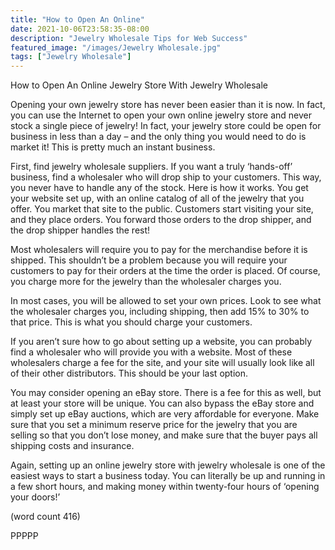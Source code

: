 ```yaml
---
title: "How to Open An Online"
date: 2021-10-06T23:58:35-08:00
description: "Jewelry Wholesale Tips for Web Success"
featured_image: "/images/Jewelry Wholesale.jpg"
tags: ["Jewelry Wholesale"]
---
```


How to Open An Online 
Jewelry Store With Jewelry Wholesale

Opening your own jewelry store has never been 
easier than it is now. In fact, you can use the 
Internet to open your own online jewelry store and 
never stock a single piece of jewelry! In fact, your 
jewelry store could be open for business in less 
than a day – and the only thing you would need to 
do is market it! This is pretty much an instant 
business.

First, find jewelry wholesale suppliers. If you want a 
truly ‘hands-off’ business, find a wholesaler who will 
drop ship to your customers. This way, you never 
have to handle any of the stock. Here is how it 
works. You get your website set up, with an online 
catalog of all of the jewelry that you offer. You 
market that site to the public. Customers start 
visiting your site, and they place orders. You 
forward those orders to the drop shipper, and the 
drop shipper handles the rest! 

Most wholesalers will require you to pay for the 
merchandise before it is shipped. This shouldn’t be 
a problem because you will require your customers 
to pay for their orders at the time the order is 
placed. Of course, you charge more for the jewelry 
than the wholesaler charges you.

In most cases, you will be allowed to set your own 
prices. Look to see what the wholesaler charges 
you, including shipping, then add 15% to 30% to 
that price. This is what you should charge your 
customers. 

If you aren’t sure how to go about setting up a 
website, you can probably find a wholesaler who 
will provide you with a website. Most of these 
wholesalers charge a fee for the site, and your site 
will usually look like all of their other distributors. 
This should be your last option.

You may consider opening an eBay store. There is 
a fee for this as well, but at least your store will be 
unique. You can also bypass the eBay store and 
simply set up eBay auctions, which are very 
affordable for everyone. Make sure that you set a 
minimum reserve price for the jewelry that you are 
selling so that you don’t lose money, and make 
sure that the buyer pays all shipping costs and 
insurance.

Again, setting up an online jewelry store with 
jewelry wholesale is one of the easiest ways to start 
a business today. You can literally be up and 
running in a few short hours, and making money 
within twenty-four hours of ‘opening your doors!’

(word count 416)

PPPPP

